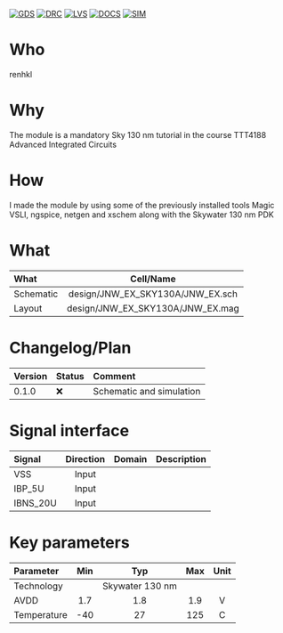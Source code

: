 
[![GDS](../../actions/workflows/gds.yaml/badge.svg)](../../actions/workflows/gds.yaml)
[![DRC](../../actions/workflows/drc.yaml/badge.svg)](../../actions/workflows/drc.yaml)
[![LVS](../../actions/workflows/lvs.yaml/badge.svg)](../../actions/workflows/lvs.yaml)
[![DOCS](../../actions/workflows/docs.yaml/badge.svg)](../../actions/workflows/docs.yaml)
[![SIM](../../actions/workflows/sim.yaml/badge.svg)](../../actions/workflows/sim.yaml)

# Who
renhkl

# Why
The module is a mandatory Sky 130 nm tutorial in the course TTT4188 Advanced Integrated Circuits

# How
I made the module by using some of the previously installed tools Magic VSLI, ngspice, netgen and xschem along with the Skywater 130 nm PDK
<explain short how you made this module>


# What

| What            |        Cell/Name |
| :-                | :-:          |
| Schematic       | design/JNW_EX_SKY130A/JNW_EX.sch |
| Layout          | design/JNW_EX_SKY130A/JNW_EX.mag |


# Changelog/Plan

| Version | Status | Comment|
| :---|  :--- |:---|
|0.1.0 | :x: | Schematic and simulation |


# Signal interface

| Signal       | Direction | Domain  | Description                               |
|:--- |:---:|:---:|:---|
| VSS         | Input     |       |                               |
| IBP_5U         | Input |       |                                           |
| IBNS_20U     | Input    |       |                        |


# Key parameters

| Parameter           | Min     | Typ           | Max     | Unit  |
|:---|:---:|:---:|:---:|:---:|
| Technology          |         | Skywater 130 nm |         |       |
| AVDD                | 1.7    | 1.8           | 1.9    | V     |
| Temperature         | -40     | 27            | 125     | C     |
